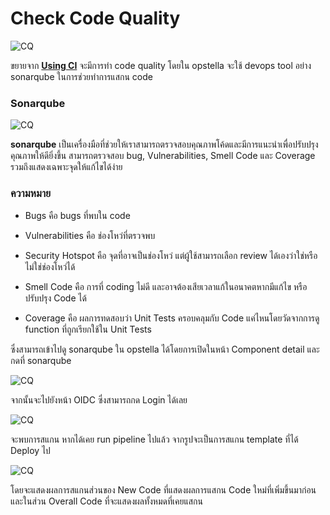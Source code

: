 <!-- TODO: Update LINK -->

# Check Code Quality

![CQ](/images/deploy-application/check-code-quality/1.png)

ขยายจาก **[Using CI](../../deployApplication/usingCI/usingCI.md)** จะมีการทำ code quality โดยใน opstella จะใช้ devops tool อย่าง sonarqube ในการช่วยทำการแสกน code

### Sonarqube

![CQ](/images/deploy-application/check-code-quality/2.png)

**sonarqube** เป็นเครื่องมือที่ช่วยให้เราสามารถตรวจสอบคุณภาพโค้ดและมีการแนะนำเพื่อปรับปรุงคุณภาพให้ดียิ่งขึ้น สามารถตรวจสอบ bug, Vulnerabilities, Smell Code และ Coverage รวมถึงแสดงเฉพาะจุดให้แก้ไขได้ง่าย

### ความหมาย

- Bugs คือ bugs ที่พบใน code

- Vulnerabilities คือ ช่องโหว่ที่ตรวจพบ

- Security Hotspot คือ จุดที่อาจเป็นช่องโหว่ แต่ผู้ใช้สามารถเลือก review ได้เองว่าใช่หรือไม่ใช่ช่องโหว่ได้

- Smell Code คือ การที่ coding ไม่ดี และอาจต้องเสียเวลาแก้ในอนาคตหากมีแก้ไข หรือปรับปรุง Code ได้

- Coverage คือ ผลการทดสอบว่า Unit Tests ครอบคลุมกับ Code แค่ไหนโดยวัดจากการดู function ที่ถูกเรียกใช้ใน Unit Tests

ซึ่งสามารถเข้าไปดู sonarqube ใน opstella ได้โดยการเปิดในหน้า Component detail และกดที่ sonarqube

![CQ](/images/deploy-application/check-code-quality/3.png)

จากนั้นจะไปยังหน้า OIDC ซึ่งสามารถกด Login ได้เลย

![CQ](/images/deploy-application/check-code-quality/4.png)

จะพบการสแกน หากได้เคย run pipeline ไปแล้ว จากรูปจะเป็นการสแกน template ที่ได้ Deploy ไป

![CQ](/images/deploy-application/check-code-quality/5.png)

โดยจะแสดงผลการสแกนส่วนของ New Code ที่แสดงผลการแสกน Code ใหม่ที่เพิ่มขึ้นมาก่อน และในส่วน Overall Code ที่จะแสดงผลทั้งหมดที่เคยแสกน
